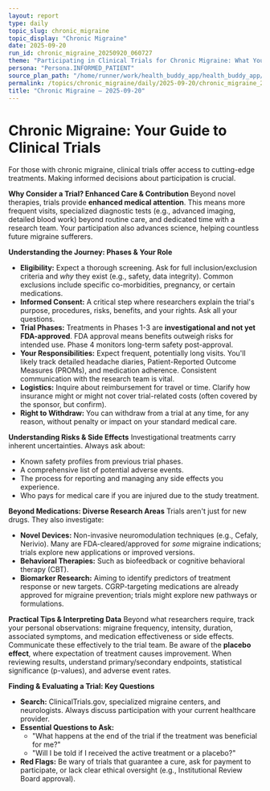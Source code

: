 ```yaml
---
layout: report
type: daily
topic_slug: chronic_migraine
topic_display: "Chronic Migraine"
date: 2025-09-20
run_id: chronic_migraine_20250920_060727
theme: "Participating in Clinical Trials for Chronic Migraine: What You Need to Know"
persona: "Persona.INFORMED_PATIENT"
source_plan_path: "/home/runner/work/health_buddy_app/health_buddy_app/.results/chronic_migraine/weekly_plan/2025-09-15/plan.json"
permalink: /topics/chronic_migraine/daily/2025-09-20/chronic_migraine_20250920_060727/
title: "Chronic Migraine — 2025-09-20"
---
```


# Chronic Migraine: Your Guide to Clinical Trials

For those with chronic migraine, clinical trials offer access to cutting-edge treatments. Making informed decisions about participation is crucial.

**Why Consider a Trial? Enhanced Care & Contribution**
Beyond novel therapies, trials provide **enhanced medical attention**. This means more frequent visits, specialized diagnostic tests (e.g., advanced imaging, detailed blood work) beyond routine care, and dedicated time with a research team. Your participation also advances science, helping countless future migraine sufferers.

**Understanding the Journey: Phases & Your Role**
*   **Eligibility:** Expect a thorough screening. Ask for full inclusion/exclusion criteria and *why* they exist (e.g., safety, data integrity). Common exclusions include specific co-morbidities, pregnancy, or certain medications.
*   **Informed Consent:** A critical step where researchers explain the trial's purpose, procedures, risks, benefits, and your rights. Ask all your questions.
*   **Trial Phases:** Treatments in Phases 1-3 are **investigational and not yet FDA-approved**. FDA approval means benefits outweigh risks for intended use. Phase 4 monitors long-term safety post-approval.
*   **Your Responsibilities:** Expect frequent, potentially long visits. You'll likely track detailed headache diaries, Patient-Reported Outcome Measures (PROMs), and medication adherence. Consistent communication with the research team is vital.
*   **Logistics:** Inquire about reimbursement for travel or time. Clarify how insurance might or might not cover trial-related costs (often covered by the sponsor, but confirm).
*   **Right to Withdraw:** You can withdraw from a trial at any time, for any reason, without penalty or impact on your standard medical care.

**Understanding Risks & Side Effects**
Investigational treatments carry inherent uncertainties. Always ask about:
*   Known safety profiles from previous trial phases.
*   A comprehensive list of potential adverse events.
*   The process for reporting and managing any side effects you experience.
*   Who pays for medical care if you are injured due to the study treatment.

**Beyond Medications: Diverse Research Areas**
Trials aren't just for new drugs. They also investigate:
*   **Novel Devices:** Non-invasive neuromodulation techniques (e.g., Cefaly, Nerivio). Many are FDA-cleared/approved for *some* migraine indications; trials explore new applications or improved versions.
*   **Behavioral Therapies:** Such as biofeedback or cognitive behavioral therapy (CBT).
*   **Biomarker Research:** Aiming to identify predictors of treatment response or new targets. CGRP-targeting medications are already approved for migraine prevention; trials might explore new pathways or formulations.

**Practical Tips & Interpreting Data**
Beyond what researchers require, track your personal observations: migraine frequency, intensity, duration, associated symptoms, and medication effectiveness or side effects. Communicate these effectively to the trial team. Be aware of the **placebo effect**, where expectation of treatment causes improvement. When reviewing results, understand primary/secondary endpoints, statistical significance (p-values), and adverse event rates.

**Finding & Evaluating a Trial: Key Questions**
*   **Search:** ClinicalTrials.gov, specialized migraine centers, and neurologists. Always discuss participation with your current healthcare provider.
*   **Essential Questions to Ask:**
    *   "What happens at the end of the trial if the treatment was beneficial for me?"
    *   "Will I be told if I received the active treatment or a placebo?"
*   **Red Flags:** Be wary of trials that guarantee a cure, ask for payment to participate, or lack clear ethical oversight (e.g., Institutional Review Board approval).
